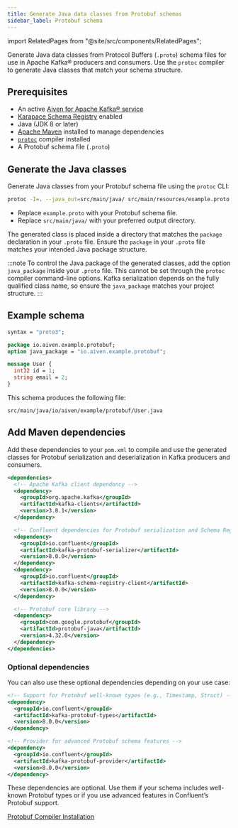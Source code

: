 ```yaml
---
title: Generate Java data classes from Protobuf schemas
sidebar_label: Protobuf schema
---
```


import RelatedPages from "@site/src/components/RelatedPages";

Generate Java data classes from Protocol Buffers (`.proto`) schema files for use in Apache Kafka® producers and consumers. Use the `protoc` compiler to generate Java classes that match your schema structure.

## Prerequisites

- An active [Aiven for Apache Kafka® service](/docs/products/kafka/create-kafka-service)
- [Karapace Schema Registry](/docs/products/kafka/karapace/howto/enable-karapace)
  enabled
- Java (JDK 8 or later)
- [Apache Maven](https://maven.apache.org/) installed to manage dependencies
- [`protoc`](https://grpc.io/docs/protoc-installation/) compiler installed
- A Protobuf schema file (`.proto`)

## Generate the Java classes

Generate Java classes from your Protobuf schema file using the `protoc` CLI:

```bash
protoc -I=. --java_out=src/main/java/ src/main/resources/example.proto
```

- Replace `example.proto` with your Protobuf schema file.
- Replace `src/main/java/` with your preferred output directory.

The generated class is placed inside a directory that matches the `package` declaration
in your `.proto` file. Ensure the `package` in your `.proto` file matches your intended
Java package structure.

:::note
To control the Java package of the generated classes, add the option `java_package`
inside your `.proto` file. This cannot be set through the `protoc` compiler command-line
options. Kafka serialization depends on the fully qualified class name, so
ensure the `java_package` matches your project structure.
:::

## Example schema

```protobuf
syntax = "proto3";

package io.aiven.example.protobuf;
option java_package = "io.aiven.example.protobuf";

message User {
  int32 id = 1;
  string email = 2;
}
```

This schema produces the following file:

```plaintext
src/main/java/io/aiven/example/protobuf/User.java
```

## Add Maven dependencies

Add these dependencies to your `pom.xml` to compile and use the generated classes for
Protobuf serialization and deserialization in Kafka producers and consumers.

```xml
<dependencies>
  <!-- Apache Kafka client dependency -->
  <dependency>
    <groupId>org.apache.kafka</groupId>
    <artifactId>kafka-clients</artifactId>
    <version>3.8.1</version>
  </dependency>

  <!-- Confluent dependencies for Protobuf serialization and Schema Registry -->
  <dependency>
    <groupId>io.confluent</groupId>
    <artifactId>kafka-protobuf-serializer</artifactId>
    <version>8.0.0</version>
  </dependency>
  <dependency>
    <groupId>io.confluent</groupId>
    <artifactId>kafka-schema-registry-client</artifactId>
    <version>8.0.0</version>
  </dependency>

  <!-- Protobuf core library -->
  <dependency>
    <groupId>com.google.protobuf</groupId>
    <artifactId>protobuf-java</artifactId>
    <version>4.32.0</version>
  </dependency>
</dependencies>
```

### Optional dependencies

You can also use these optional dependencies depending on your use case:

```xml
<!-- Support for Protobuf well-known types (e.g., Timestamp, Struct) -->
<dependency>
  <groupId>io.confluent</groupId>
  <artifactId>kafka-protobuf-types</artifactId>
  <version>8.0.0</version>
</dependency>

<!-- Provider for advanced Protobuf schema features -->
<dependency>
  <groupId>io.confluent</groupId>
  <artifactId>kafka-protobuf-provider</artifactId>
  <version>8.0.0</version>
</dependency>
```

These dependencies are optional. Use them if your schema includes well-known Protobuf
types or if you use advanced features in Confluent’s Protobuf support.

<RelatedPages />

[Protobuf Compiler Installation](https://grpc.io/docs/protoc-installation/)
